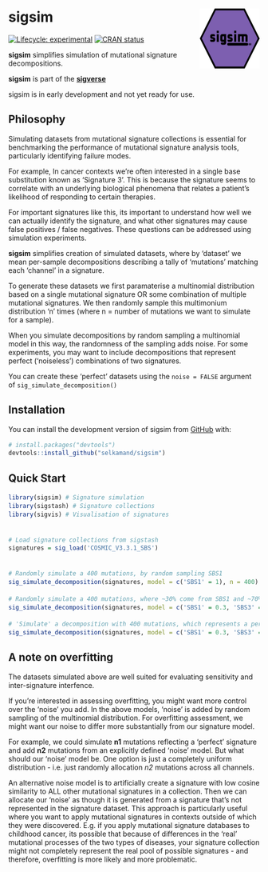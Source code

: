
<!-- README.md is generated from README.Rmd. Please edit that file -->

# sigsim <img src="man/figures/sigsim_hex_96dpi.png" align="right" height="120" />

<!-- badges: start -->

[![Lifecycle:
experimental](https://img.shields.io/badge/lifecycle-experimental-orange.svg)](https://lifecycle.r-lib.org/articles/stages.html#experimental)
[![CRAN
status](https://www.r-pkg.org/badges/version/sigsim)](https://CRAN.R-project.org/package=sigsim)
<!-- badges: end -->

**sigsim** simplifies simulation of mutational signature decompositions.

**sigsim** is part of the
[**sigverse**](https://github.com/selkamand/sigverse)

sigsim is in early development and not yet ready for use.

## Philosophy

Simulating datasets from mutational signature collections is essential
for benchmarking the performance of mutational signature analysis tools,
particularly identifying failure modes.

For example, In cancer contexts we’re often interested in a single base
substitution known as ‘Signature 3’. This is because the signature seems
to correlate with an underlying biological phenomena that relates a
patient’s likelihood of responding to certain therapies.

For important signatures like this, its important to understand how well
we can actually identify the signature, and what other signatures may
cause false positives / false negatives. These questions can be
addressed using simulation experiments.

**sigsim** simplifies creation of simulated datasets, where by ‘dataset’
we mean per-sample decompositions describing a tally of ‘mutations’
matching each ‘channel’ in a signature.

To generate these datasets we first paramaterise a multinomial
distribution based on a single mutational signature OR some combination
of multiple mutational signatures. We then randomly sample this
multimonium distribution ‘n’ times (where n = number of mutations we
want to simulate for a sample).

When you simulate decompositions by random sampling a multinomial model
in this way, the randomness of the sampling adds noise. For some
experiments, you may want to include decompositions that represent
perfect (‘noiseless’) combinations of two signatures.

You can create these ‘perfect’ datasets using the `noise = FALSE`
argument of `sig_simulate_decomposition()`

## Installation

You can install the development version of sigsim from
[GitHub](https://github.com/) with:

``` r
# install.packages("devtools")
devtools::install_github("selkamand/sigsim")
```

## Quick Start

``` r
library(sigsim) # Signature simulation
library(sigstash) # Signature collections
library(sigvis) # Visualisation of signatures


# Load signature collections from sigstash
signatures = sig_load('COSMIC_V3.3.1_SBS')


# Randomly simulate a 400 mutations, by random sampling SBS1
sig_simulate_decomposition(signatures, model = c('SBS1' = 1), n = 400)

# Randomly simulate a 400 mutations, where ~30% come from SBS1 and ~70% come from SBS3
sig_simulate_decomposition(signatures, model = c('SBS1' = 0.3, 'SBS3' = 0.7), n = 400)

# 'Simulate' a decomposition with 400 mutations, which represents a perfect addition of 30% SBS1 and 70% SBS3
sig_simulate_decomposition(signatures, model = c('SBS1' = 0.3, 'SBS3' = 0.7), n = 400, noise = FALSE)
```

## A note on overfitting

The datasets simulated above are well suited for evaluating sensitivity
and inter-signature interfence.

If you’re interested in assessing overfitting, you might want more
control over the ‘noise’ you add. In the above models, ‘noise’ is added
by random sampling of the multinomial distribution. For overfitting
assessment, we might want our noise to differ more substantially from
our signature model.

For example, we could simulate **n1** mutations reflecting a ‘perfect’
signature and add **n2** mutations from an explicitly defined ‘noise’
model. But what should our ‘noise’ model be. One option is just a
completely uniform distribution - i.e. just randomly allocation *n2*
mutations across all channels.

An alternative noise model is to artificially create a signature with
low cosine similarity to ALL other mutational signatures in a
collection. Then we can allocate our ‘noise’ as though it is generated
from a signature that’s not represented in the signature dataset. This
approach is particularly useful where you want to apply mutational
signatures in contexts outside of which they were discovered. E.g. if
you apply mutational signature databases to childhood cancer, its
possible that because of differences in the ‘real’ mutational processes
of the two types of diseases, your signature collection might not
completely represent the real pool of possible signatures - and
therefore, overfitting is more likely and more problematic.

